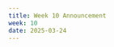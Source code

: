 ```yaml
---
title: Week 10 Announcement
week: 10
date: 2025-03-24
---
```


<!--Project 3 is released! Homework 4 and Project 4 will also be released this week.

See [Week 10 Ed announcement](https://edstem.org/us/courses/63937/discussion/5595813){:target="\_blank"}.-->
